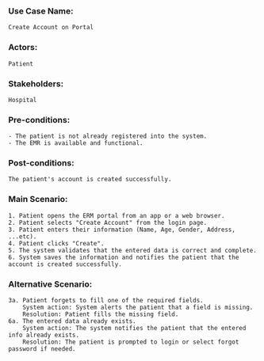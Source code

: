 ### Use Case Name:
    Create Account on Portal
### Actors:
    Patient
### Stakeholders:
    Hospital
### Pre-conditions:
    - The patient is not already registered into the system.
    - The EMR is available and functional.
### Post-conditions:
    The patient's account is created successfully.
### Main Scenario:
    1. Patient opens the ERM portal from an app or a web browser. 
    2. Patient selects "Create Account" from the login page.
    3. Patient enters their information (Name, Age, Gender, Address, ...etc).
    4. Patient clicks "Create".
    5. The system validates that the entered data is correct and complete.
    6. System saves the information and notifies the patient that the account is created successfully.
### Alternative Scenario:
    3a. Patient forgets to fill one of the required fields.
        System action: System alerts the patient that a field is missing.
        Resolution: Patient fills the missing field.
    6a. The entered data already exists.
        System action: The system notifies the patient that the entered info already exists.
        Resolution: The patient is prompted to login or select forgot password if needed.
    